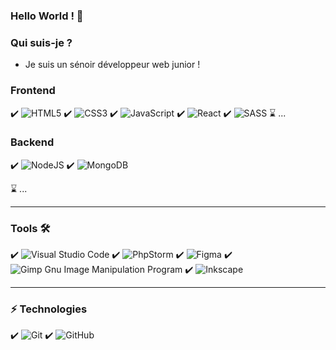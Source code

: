 ### Hello World ! 👋


### Qui suis-je ?
 - Je suis un sénoir développeur web junior !
 
### Frontend 

✔️ ![HTML5](https://img.shields.io/badge/html5-%23E34F26.svg?style=for-the-badge&logo=html5&logoColor=white) 
✔️ ![CSS3](https://img.shields.io/badge/css3-%231572B6.svg?style=for-the-badge&logo=css3&logoColor=white) 
✔️ ![JavaScript](https://img.shields.io/badge/javascript-%23323330.svg?style=for-the-badge&logo=javascript&logoColor=%23F7DF1E)
✔️ ![React](https://img.shields.io/badge/react-%2320232a.svg?style=for-the-badge&logo=react&logoColor=%2361DAFB)
✔️ ![SASS](https://img.shields.io/badge/SASS-hotpink.svg?style=for-the-badge&logo=SASS&logoColor=white)
⌛ ...

### Backend 

✔️ ![NodeJS](https://img.shields.io/badge/node.js-6DA55F?style=for-the-badge&logo=node.js&logoColor=white)
✔️ ![MongoDB](https://img.shields.io/badge/MongoDB-%234ea94b.svg?style=for-the-badge&logo=mongodb&logoColor=white) 

⌛ ...

---

### Tools 🛠️


✔️ ![Visual Studio Code](https://img.shields.io/badge/Visual%20Studio%20Code-0078d7.svg?style=for-the-badge&logo=visual-studio-code&logoColor=white)
✔️ ![PhpStorm](https://img.shields.io/badge/phpstorm-143?style=for-the-badge&logo=phpstorm&logoColor=black&color=black&labelColor=darkorchid)
✔️ ![Figma](https://img.shields.io/badge/figma-%23F24E1E.svg?style=for-the-badge&logo=figma&logoColor=white)
✔️ ![Gimp Gnu Image Manipulation Program](https://img.shields.io/badge/Gimp-657D8B?style=for-the-badge&logo=gimp&logoColor=FFFFFF)
✔️ ![Inkscape](https://img.shields.io/badge/Inkscape-e0e0e0?style=for-the-badge&logo=inkscape&logoColor=080A13)

---

### ⚡ Technologies

✔️ ![Git](https://img.shields.io/badge/-Git-3E2C00?style=flat-square&logo=git)
✔️ ![GitHub](https://img.shields.io/badge/-GitHub-181717?style=flat-square&logo=github)

<!--
**FrancisPj/FrancisPj** is a ✨ _special_ ✨ repository because its `README.md` (this file) appears on your GitHub profile.

Here are some ideas to get you started:
- 🔭 I’m currently working on ...
- 🌱 I’m currently learning ...
- 👯 I’m looking to collaborate on ...
- 🤔 I’m looking for help with ...
- 💬 Ask me about ...
- 📫 How to reach me: ...
- 😄 Pronouns: ...
- ⚡ Fun fact: ...
-->
